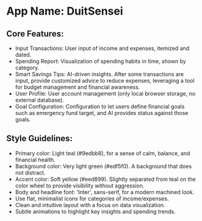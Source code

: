 # **App Name**: DuitSensei

## Core Features:

- Input Transactions: User input of income and expenses, itemized and dated.
- Spending Report: Visualization of spending habits in time, shown by category.
- Smart Savings Tips: AI-driven insights. After some transactions are input, provide customized advice to reduce expenses, leveraging a tool for budget management and financial awareness.
- User Profile: User account management (only local browser storage, no external database).
- Goal Configuration: Configuration to let users define financial goals such as emergency fund target, and AI provides status against those goals.

## Style Guidelines:

- Primary color: Light teal (#9edbb8), for a sense of calm, balance, and financial health.
- Background color: Very light green (#edf5f0). A background that does not distract.
- Accent color: Soft yellow (#eed899). Slightly separated from teal on the color wheel to provide visibility without aggression.
- Body and headline font: 'Inter', sans-serif, for a modern machined look.
- Use flat, minimalist icons for categories of income/expenses.
- Clean and intuitive layout with a focus on data visualization.
- Subtle animations to highlight key insights and spending trends.